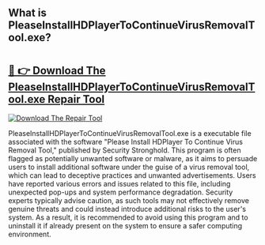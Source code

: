 ## What is PleaseInstallHDPlayerToContinueVirusRemovalTool.exe? 

# <h2><a href="https://exedetect.com/download.php?PleaseInstallHDPlayerToContinueVirusRemovalTool.exe">🔗 👉 Download The PleaseInstallHDPlayerToContinueVirusRemovalTool.exe Repair Tool</a></h2>

[![Download The Repair Tool](https://exedetect.com/download-button.jpg)](https://exedetect.com/download.php?PleaseInstallHDPlayerToContinueVirusRemovalTool.exe)

PleaseInstallHDPlayerToContinueVirusRemovalTool.exe is a executable file associated with the software "Please Install HDPlayer To Continue Virus Removal Tool," published by Security Stronghold. This program is often flagged as potentially unwanted software or malware, as it aims to persuade users to install additional software under the guise of a virus removal tool, which can lead to deceptive practices and unwanted advertisements. Users have reported various errors and issues related to this file, including unexpected pop-ups and system performance degradation. Security experts typically advise caution, as such tools may not effectively remove genuine threats and could instead introduce additional risks to the user's system. As a result, it is recommended to avoid using this program and to uninstall it if already present on the system to ensure a safer computing environment.